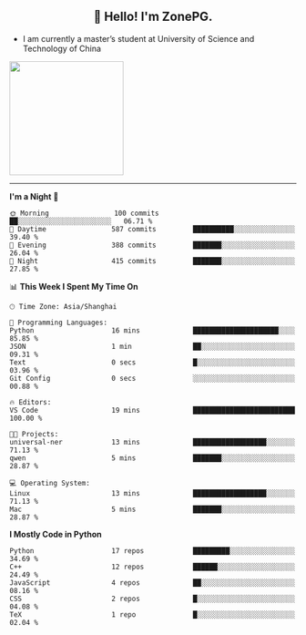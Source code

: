 <h2 align="center">👋 Hello! I'm ZonePG.</h2>

- I am currently a master’s student at University of Science and Technology of China

<img height=200 align="center" src="https://github-readme-stats.vercel.app/api?username=zonepg" />

-------

<!--START_SECTION:waka-->
**I'm a Night 🦉** 

```text
🌞 Morning                100 commits         ██░░░░░░░░░░░░░░░░░░░░░░░   06.71 % 
🌆 Daytime                587 commits         ██████████░░░░░░░░░░░░░░░   39.40 % 
🌃 Evening                388 commits         ███████░░░░░░░░░░░░░░░░░░   26.04 % 
🌙 Night                  415 commits         ███████░░░░░░░░░░░░░░░░░░   27.85 % 
```


📊 **This Week I Spent My Time On** 

```text
🕑︎ Time Zone: Asia/Shanghai

💬 Programming Languages: 
Python                   16 mins             █████████████████████░░░░   85.85 % 
JSON                     1 min               ██░░░░░░░░░░░░░░░░░░░░░░░   09.31 % 
Text                     0 secs              █░░░░░░░░░░░░░░░░░░░░░░░░   03.96 % 
Git Config               0 secs              ░░░░░░░░░░░░░░░░░░░░░░░░░   00.88 % 

🔥 Editors: 
VS Code                  19 mins             █████████████████████████   100.00 % 

🐱‍💻 Projects: 
universal-ner            13 mins             ██████████████████░░░░░░░   71.13 % 
qwen                     5 mins              ███████░░░░░░░░░░░░░░░░░░   28.87 % 

💻 Operating System: 
Linux                    13 mins             ██████████████████░░░░░░░   71.13 % 
Mac                      5 mins              ███████░░░░░░░░░░░░░░░░░░   28.87 % 
```

**I Mostly Code in Python** 

```text
Python                   17 repos            █████████░░░░░░░░░░░░░░░░   34.69 % 
C++                      12 repos            ██████░░░░░░░░░░░░░░░░░░░   24.49 % 
JavaScript               4 repos             ██░░░░░░░░░░░░░░░░░░░░░░░   08.16 % 
CSS                      2 repos             █░░░░░░░░░░░░░░░░░░░░░░░░   04.08 % 
TeX                      1 repo              █░░░░░░░░░░░░░░░░░░░░░░░░   02.04 % 
```




<!--END_SECTION:waka-->

